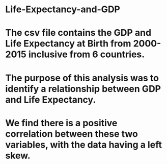 # Life-Expectancy-and-GDP
# The csv file contains the GDP and Life Expectancy at Birth from 2000-2015 inclusive from 6 countries.

# The purpose of this analysis was to identify a relationship between GDP and Life Expectancy.

# We find there is a positive correlation between these two variables, with the data having a left skew.
